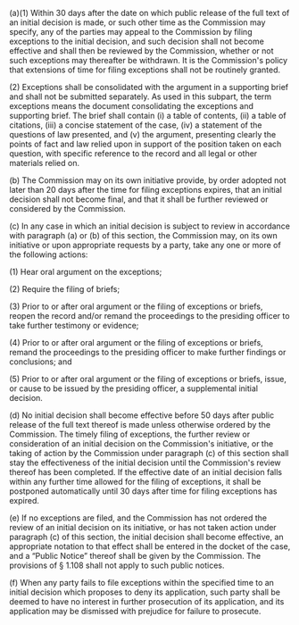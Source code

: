 (a)(1) Within 30 days after the date on which public release of the full text of an initial decision is made, or such other time as the Commission may specify, any of the parties may appeal to the Commission by filing exceptions to the initial decision, and such decision shall not become effective and shall then be reviewed by the Commission, whether or not such exceptions may thereafter be withdrawn. It is the Commission's policy that extensions of time for filing exceptions shall not be routinely granted.

(2) Exceptions shall be consolidated with the argument in a supporting brief and shall not be submitted separately. As used in this subpart, the term exceptions means the document consolidating the exceptions and supporting brief. The brief shall contain (i) a table of contents, (ii) a table of citations, (iii) a concise statement of the case, (iv) a statement of the questions of law presented, and (v) the argument, presenting clearly the points of fact and law relied upon in support of the position taken on each question, with specific reference to the record and all legal or other materials relied on.

(b) The Commission may on its own initiative provide, by order adopted not later than 20 days after the time for filing exceptions expires, that an initial decision shall not become final, and that it shall be further reviewed or considered by the Commission.

(c) In any case in which an initial decision is subject to review in accordance with paragraph (a) or (b) of this section, the Commission may, on its own initiative or upon appropriate requests by a party, take any one or more of the following actions:

(1) Hear oral argument on the exceptions;

(2) Require the filing of briefs;

(3) Prior to or after oral argument or the filing of exceptions or briefs, reopen the record and/or remand the proceedings to the presiding officer to take further testimony or evidence;

(4) Prior to or after oral argument or the filing of exceptions or briefs, remand the proceedings to the presiding officer to make further findings or conclusions; and

(5) Prior to or after oral argument or the filing of exceptions or briefs, issue, or cause to be issued by the presiding officer, a supplemental initial decision.

(d) No initial decision shall become effective before 50 days after public release of the full text thereof is made unless otherwise ordered by the Commission. The timely filing of exceptions, the further review or consideration of an initial decision on the Commission's initiative, or the taking of action by the Commission under paragraph (c) of this section shall stay the effectiveness of the initial decision until the Commission's review thereof has been completed. If the effective date of an initial decision falls within any further time allowed for the filing of exceptions, it shall be postponed automatically until 30 days after time for filing exceptions has expired.

(e) If no exceptions are filed, and the Commission has not ordered the review of an initial decision on its initiative, or has not taken action under paragraph (c) of this section, the initial decision shall become effective, an appropriate notation to that effect shall be entered in the docket of the case, and a “Public Notice” thereof shall be given by the Commission. The provisions of § 1.108 shall not apply to such public notices.

(f) When any party fails to file exceptions within the specified time to an initial decision which proposes to deny its application, such party shall be deemed to have no interest in further prosecution of its application, and its application may be dismissed with prejudice for failure to prosecute.

